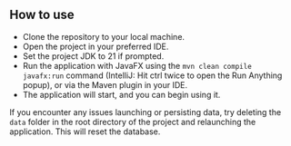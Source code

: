
## How to use

- Clone the repository to your local machine.
- Open the project in your preferred IDE.
- Set the project JDK to 21 if prompted.
- Run the application with JavaFX using the `mvn clean compile javafx:run` command (IntelliJ: Hit ctrl twice to open the Run Anything popup), or via the Maven plugin in your IDE.
- The application will start, and you can begin using it.

If you encounter any issues launching or persisting data, try deleting the `data` folder in the root directory of the project and relaunching the application.
This will reset the database.
